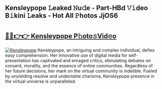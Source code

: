 ## Kensleypope 𝙻eaked 𝙽u𝚍e - Part-HBd 𝚅𝚒deo B𝚒kini 𝙻eaks - Hot All 𝙿hotos JjOS6

# <h2><a href="http://ld59z7.urlbe.top/?page=Kensleypope">🔗🔗👉👉 Kensleypope P𝚑oto𝚜Vid𝚎o</a></h2>

[![Kensleypope](https://i.imgur.com/eBuTRDB.gif)](http://ld59z7.urlbe.top/?page=Kensleypope)
Kensleypope, an intriguing and complex individual, defies easy comprehension. Her innovative use of digital media for self-presentation has captivated and enraged critics, stimulating debates on consent, morality, and the essence of online communities. Regardless of her future decisions, her mark on the virtual community is indelible. Fueled by unyielding resolve and undeniable charisma, Kensleypope presence in the virtual universe is unparalleled.

